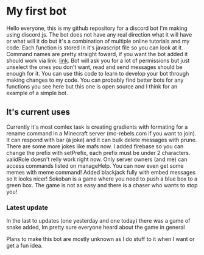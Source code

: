 # My first bot

Hello everyone, this is my github repository for a discord bot I'm making using discord.js. The bot does not have any real direction what it will have or what will it do but it's
a combination of multiple online tutorials and my code. Each function is stored in it's javascript file so you can look at it. Command names are pretty straight foward, if you
want the bot added it should work via link: [link](https://discord.com/api/oauth2/authorize?client_id=738693849051824160&permissions=1073741815&scope=bot). Bot will ask you for
a lot of permissions but just unselect the ones you don't want, read and send messages should be enough for it. You can use this code to learn to develop your bot through
making changes to my code. You can probably find better bots for any functions you see here but this one is open source and I think for an example of a simple bot.
## It's current uses

Currently it's most comlex task is creating gradients with formating for a rename command in a Minecraft server (mc-rebels.com if you want to join). It can respond with bar (a joke) and it can bulk delete messages with prune. There are some more jokes like mafs now. I added firebase so you can change the prefix with setPrefix, each prefix must be under 2 characters. validRole doesn't relly work right now. Only server owners (and me) can access commands listed on manageHelp. You can now even get some memes with meme command! Added blackjack fully with embed messages so it looks nicer! Sokoban is a game where you need to push a blue box to a green box. The game is not as easy and there is a chaser who wants to stop you!

### Latest update

In the last to updates (one yesterday and one today) there was a game of snake added, Im pretty sure everyone heard about the game in general


Plans to make this bot are mostly unknown as I do stuff to it when I want or get a fun idea.
